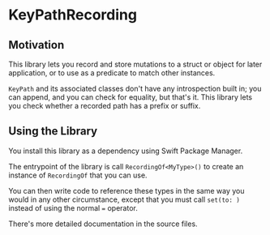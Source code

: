 # KeyPathRecording

## Motivation

This library lets you record and store mutations to a struct or object for later application, or to use as a predicate to match other instances.

`KeyPath` and its associated classes don't have any introspection built in; you can append, and you can check for equality, but that's it.  This library lets you check whether a recorded path has a prefix or suffix. 

## Using the Library

You install this library as a dependency using Swift Package Manager. 

The entrypoint of the library is call `RecordingOf<MyType>()` to create an instance of `RecordingOf` that you can use. 

You can then write code to reference these types in the same way you would in any other circumstance,
except that you must call `set(to: )` instead of using the normal `=` operator.

There's more detailed documentation in the source files. 
